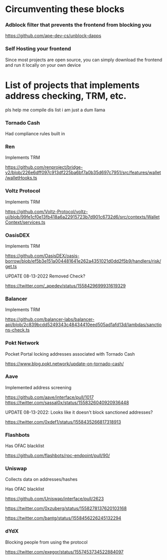 # Circumventing these blocks
### Adblock filter that prevents the frontend from blocking you
https://github.com/ape-dev-cs/unblock-dapps

### Self Hosting your frontend
Since most projects are open source, you can simply download the frontend and run it locally on your own device

# List of projects that implements address checking, TRM, etc.
pls help me compile dis list i am just a dum llama

### Tornado Cash
Had compliance rules built in

### Ren 
Implements TRM

https://github.com/renproject/bridge-v2/blob/226e6dff097c913df225ba6bf7a0b35d697c7951/src/features/wallet/walletHooks.ts

### Voltz Protocol
Implements TRM

https://github.com/Voltz-Protocol/voltz-ui/blob/99fe1cf0e13fb418a6a22915723b7d901c6732d6/src/contexts/WalletContext/services.ts

### OasisDEX
Implements TRM

https://github.com/OasisDEX/oasis-borrow/blob/ef5b3e151a004481641e262a4351021d0dd2f5b9/handlers/risk/get.ts

UPDATE 08-13-2022
Removed Check?

https://twitter.com/_apedev/status/1558429699931619329

### Balancer
Implements TRM

https://github.com/balancer-labs/balancer-api/blob/2c839bcdd5249343c48434410eed505ad1afd13d/lambdas/sanctions-check.ts

### Pokt Network
Pocket Portal locking addresses associated with Tornado Cash

https://www.blog.pokt.network/update-on-tornado-cash/

### Aave
Implemented address screening

https://github.com/aave/interface/pull/1017
https://twitter.com/sassal0x/status/1558326040920936448

UPDATE 08-13-2022:
Looks like it doesn't block sanctioned addresses?

https://twitter.com/0xdef1/status/1558435266817318913

### Flashbots 
Has OFAC blacklist

https://github.com/flashbots/rpc-endpoint/pull/90/

### Uniswap
Collects data on addresses/hashes

Has OFAC blacklist

https://github.com/Uniswap/interface/pull/2623

https://twitter.com/0xzuberg/status/1558278137620103168

https://twitter.com/bantg/status/1558456226245132294

### dYdX
Blocking people from using the protocol

https://twitter.com/exegor/status/1557453734522884097
